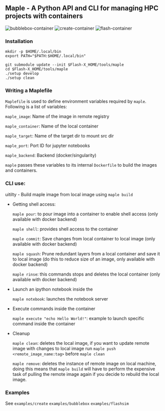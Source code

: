 ## Maple - A Python API and CLI for managing HPC projects with containers

![bubblebox-container](https://github.com/akashdhruv/Maple/workflows/bubblebox-container/badge.svg)
![create-container](https://github.com/akashdhruv/Maple/workflows/create-container/badge.svg)
![flash-container](https://github.com/akashdhruv/Maple/workflows/flash-container/badge.svg)

### Installation
```
mkdir -p $HOME/.local/bin
export PATH="$PATH:$HOME/.local/bin"

git submodule update --init $Flash-X_HOME/tools/maple
cd $Flash-X_HOME/tools/maple
./setup develop
./setup clean
```
### Writing a Maplefile

  ```Maplefile``` is used to define environment variables required by ```maple```. Following is a list of variables:
  
  ```maple_image```: Name of the image in remote registry   	 
  
  ```maple_container```: Name of the local container  	
  
  ```maple_target```: Name of the target dir to mount src dir 
  
  ```maple_port```: Port ID for jupyter notebooks 
  
  ```maple_backend```: Backend (docker/singularity)
  
  ```maple``` passes these variables to its internal ```Dockerfile``` to build the images and containers.

### CLI use:

uitilty  - Build maple image from local image using ```maple build```

  - Getting shell access:

    ```maple pour```: to pour image into a container to enable shell access (only available with docker backend)

    ```maple shell```: provides shell access to the container

    ```maple commit```: Save changes from local container to local image (only available with docker backend)

    ```maple squash```: Prune redundant layers from a local container and save it to local image (do this to reduce size of an image, only available with docker backend)

    ```maple rinse```: this commands stops and deletes the local container (only available with docker backend)

  - Launch an ipython notebook inside the 

    ```maple notebook```: launches the notebook server

  - Execute commands inside the container

    ```maple execute "echo Hello World!"```: example to launch specific command inside the container

  - Cleanup

    ```maple clean```: deletes the local image, if you want to update remote image with changes to local image run ```maple push <remote_image_name:tag>``` before ```maple clean```

    ```maple remove```: deletes the instance of remote image on local machine, doing this means that ```maple build``` will have to perform the expensive task of pulling the remote image again if you decide to rebuild the local image.

### Examples

See ```examples/create```  ```examples/bubblebox```  ```examples/flashsim```
